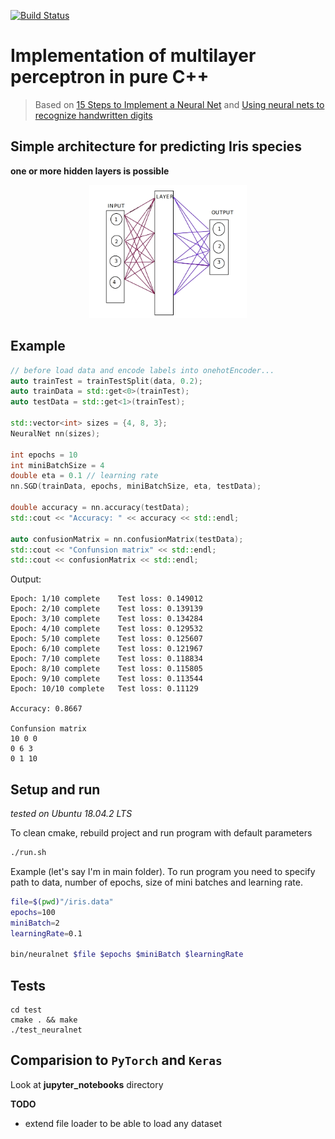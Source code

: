 [![Build Status](https://travis-ci.org/robertjankowski/neural-network.svg?branch=master)](https://travis-ci.org/robertjankowski/neural-network)

# Implementation of multilayer perceptron in pure C++

> Based on [15 Steps to Implement a Neural Net](http://code-spot.co.za/2009/10/08/15-steps-to-implemented-a-neural-net/) and 
[Using neural nets to recognize handwritten digits](http://neuralnetworksanddeeplearning.com/chap1.html)


## Simple architecture for predicting **Iris** species
**one or more hidden layers is possible**

<p align ="center">
    <img src="neural_net.png" width="50%" height="50%">
</p>

## Example

```cpp
// before load data and encode labels into onehotEncoder...
auto trainTest = trainTestSplit(data, 0.2);
auto trainData = std::get<0>(trainTest);
auto testData = std::get<1>(trainTest);

std::vector<int> sizes = {4, 8, 3};
NeuralNet nn(sizes);

int epochs = 10
int miniBatchSize = 4
double eta = 0.1 // learning rate
nn.SGD(trainData, epochs, miniBatchSize, eta, testData);

double accuracy = nn.accuracy(testData);
std::cout << "Accuracy: " << accuracy << std::endl;

auto confusionMatrix = nn.confusionMatrix(testData);
std::cout << "Confunsion matrix" << std::endl;
std::cout << confusionMatrix << std::endl;
```

Output:
```
Epoch: 1/10 complete    Test loss: 0.149012
Epoch: 2/10 complete    Test loss: 0.139139
Epoch: 3/10 complete    Test loss: 0.134284
Epoch: 4/10 complete    Test loss: 0.129532
Epoch: 5/10 complete    Test loss: 0.125607
Epoch: 6/10 complete    Test loss: 0.121967
Epoch: 7/10 complete    Test loss: 0.118834
Epoch: 8/10 complete    Test loss: 0.115805
Epoch: 9/10 complete    Test loss: 0.113544
Epoch: 10/10 complete   Test loss: 0.11129

Accuracy: 0.8667

Confunsion matrix
10 0 0 
0 6 3 
0 1 10
```


## Setup and run
_tested on Ubuntu 18.04.2 LTS_

To clean cmake, rebuild project and run program with default parameters
```bash
./run.sh
```
Example (let's say I'm in main folder). To run program you need to specify path to data, number of epochs, size of mini batches and learning rate.
```bash
file=$(pwd)"/iris.data"
epochs=100
miniBatch=2
learningRate=0.1

bin/neuralnet $file $epochs $miniBatch $learningRate
```


## Tests

```console
cd test
cmake . && make
./test_neuralnet
```

## Comparision to `PyTorch` and `Keras`

Look at **jupyter_notebooks** directory



**TODO**
- extend file loader to be able to load any dataset
